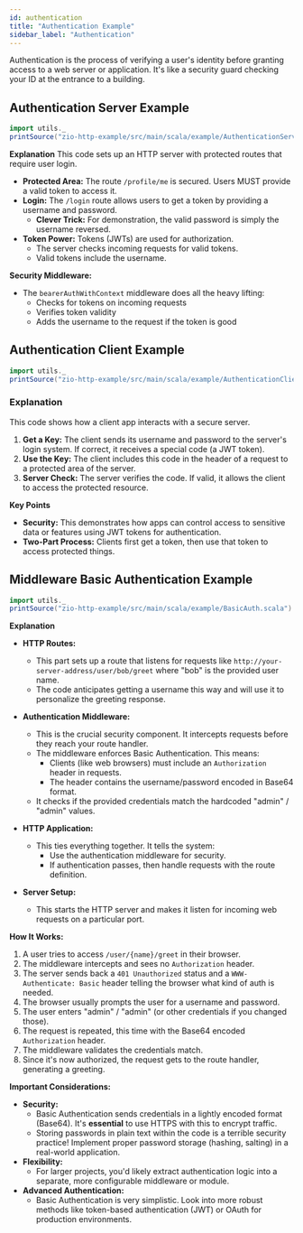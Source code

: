 ```yaml
---
id: authentication
title: "Authentication Example"
sidebar_label: "Authentication"
---
```


Authentication is the process of verifying a user's identity before granting access to a web server or application. It's like a security guard checking your ID at the entrance to a building.


## Authentication Server Example

```scala mdoc:passthrough
import utils._
printSource("zio-http-example/src/main/scala/example/AuthenticationServer.scala")
```
**Explanation**
This code sets up an HTTP server with protected routes that require user login.

* **Protected Area:**  The route `/profile/me` is secured.  Users MUST provide a valid token to access it. 
* **Login:** The `/login` route allows users to get a token by providing a username and password. 
    * **Clever Trick:** For demonstration, the valid password is simply the username reversed.
* **Token Power:** Tokens (JWTs) are used for authorization.  
    * The server checks incoming requests for valid tokens.
    * Valid tokens include the username. 

**Security Middleware:**

* The `bearerAuthWithContext` middleware does all the heavy lifting:
    *  Checks for tokens on incoming requests
    *  Verifies token validity
    *  Adds the username to the request if the token is good




## Authentication Client Example

```scala mdoc:passthrough
import utils._
printSource("zio-http-example/src/main/scala/example/AuthenticationClient.scala")
```

### Explanation 

This code shows how a client app interacts with a secure server.

1.  **Get a Key:** The client sends its username and password to the server's login system.  If correct, it receives a special code (a JWT token).
2.  **Use the Key:** The client includes this code in the header of a request to a protected area of the server.
3.  **Server Check:**  The server verifies the code. If valid, it allows the client to access the protected resource.

**Key Points**

* **Security:** This demonstrates how apps can control access to sensitive data or features using JWT tokens for authentication.
* **Two-Part Process:**  Clients first get a token, then use that token to access protected things. 



## Middleware Basic Authentication Example

```scala mdoc:passthrough
import utils._
printSource("zio-http-example/src/main/scala/example/BasicAuth.scala")
```

**Explanation**

* **HTTP Routes:** 
  - This part sets up a route that listens for requests like `http://your-server-address/user/bob/greet` where "bob" is the provided user name. 
  - The code anticipates getting a username this way and will use it to personalize the greeting response.

* **Authentication Middleware:**
  - This is the crucial security component. It intercepts requests before they reach your route handler.
  - The middleware enforces Basic Authentication. This means:
     - Clients (like web browsers) must include an `Authorization` header in requests.
     -  The header contains the username/password encoded in Base64 format.
  - It checks if the provided credentials match the hardcoded "admin" / "admin" values.

* **HTTP Application:**
  - This ties everything together. It tells the system:
     -  Use the authentication middleware for security.
     -  If authentication passes, then handle requests with the route definition. 

* **Server Setup:**
  - This starts the HTTP server and makes it listen for incoming web requests on a particular port.

**How It Works:**

1. A user tries to access `/user/{name}/greet` in their browser.
2. The middleware intercepts and sees no `Authorization` header.
3. The server sends back a `401 Unauthorized` status and a `WWW-Authenticate: Basic` header telling the browser what kind of auth is needed.
4. The browser usually prompts the user for a username and password.
5. The user enters "admin" / "admin" (or other credentials if you changed those).
6. The request is repeated, this time with the Base64 encoded `Authorization` header.
7. The middleware validates the credentials match.
8. Since it's now authorized, the request gets to the route handler, generating a greeting.

**Important Considerations:**

* **Security:**
   - Basic Authentication sends credentials in a lightly encoded format (Base64). It's **essential** to use HTTPS with this to encrypt traffic.
   -  Storing passwords in plain text within the code is a terrible security practice! Implement proper password storage (hashing, salting) in a real-world application. 
* **Flexibility:**
   - For larger projects, you'd likely extract authentication logic into a separate, more configurable middleware or module.
* **Advanced Authentication:**
    - Basic Authentication is very simplistic. Look into more robust methods like token-based authentication (JWT) or OAuth for production environments.

